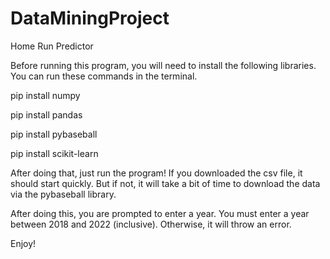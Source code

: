 # DataMiningProject
Home Run Predictor


Before running this program, you will need to install the following libraries.
You can run these commands in the terminal.

pip install numpy

pip install pandas

pip install pybaseball

pip install scikit-learn

After doing that, just run the program!
If you downloaded the csv file, it should start quickly. But if not, it will take a bit of time to download the data via the pybaseball library.

After doing this, you are prompted to enter a year. You must enter a year between 2018 and 2022 (inclusive). Otherwise, it will throw an error.

Enjoy!

